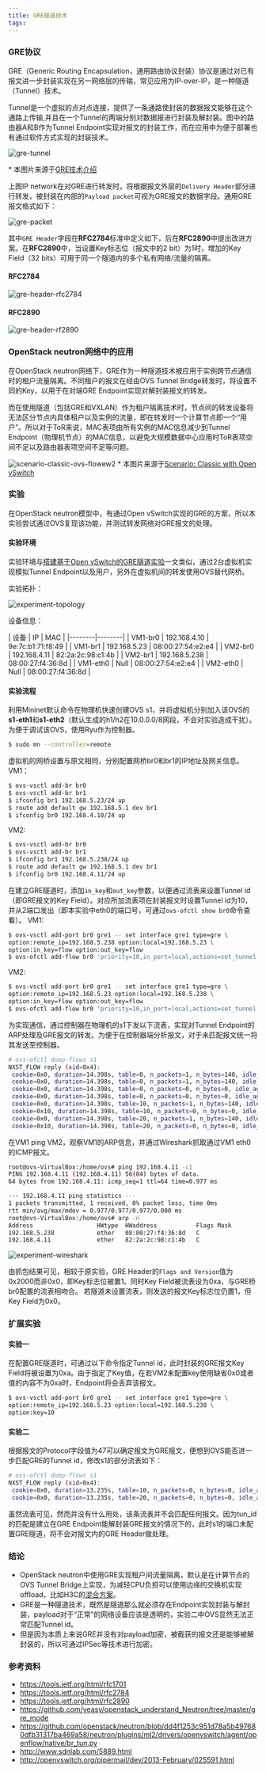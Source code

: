 ```yaml
---
title: GRE隧道技术
tags:
---
```


### GRE协议

GRE（Generic Routing Encapsulation，通用路由协议封装）协议是通过对已有报文进一步封装实现在另一网络层的传输，常见应用为IP-over-IP，是一种隧道（Tunnel）技术。

Tunnel是一个虚拟的点对点连接，提供了一条通路使封装的数据报文能够在这个通路上传输,并且在一个Tunnel的两端分别对数据报进行封装及解封装。图中的路由器A和B作为Tunnel Endpoint实现对报文的封装工作，而在应用中为便于部署也有通过软件方式实现的封装技术。

![gre-tunnel](./gre-tunnel.png)

\* 本图片来源于[GRE技术介绍](http://www.h3c.com.cn/Products___Technology/Technology/Security_Encrypt/Other_technology/Technology_recommend/200805/605933_30003_0.htm)

上图IP network在对GRE进行转发时，将根据报文外层的`Delivery Header`部分进行转发，被封装在内部的`Payload packet`可视为GRE报文的数据字段。通用GRE报文格式如下：

![gre-packet](./gre-packet.png)

其中`GRE Header`字段在**RFC2784**标准中定义如下，后在**RFC2890**中提出改进方案。在**RFC2890**中，当设置Key标志位（报文中的2 bit）为1时，增加的Key Field（32 bits）可用于同一个隧道内的多个私有网络/流量的隔离。

#### RFC2784

![gre-header-rfc2784](./gre-header-rfc2784.png)

#### RFC2890

![gre-header-rf2890](./gre-header-rfc2890.png)

### OpenStack neutron网络中的应用

在OpenStack neutron网络下，GRE作为一种隧道技术被应用于实例跨节点通信时的租户流量隔离。不同租户的报文在经由OVS Tunnel Bridge转发时，将设置不同的Key，以用于在对端GRE Endpoint实现对解封装报文的转发。

而在使用隧道（包括GRE和VXLAN）作为租户隔离技术时，节点间的转发设备将无法区分节点内具体租户以及实例的流量，即在转发时一个计算节点即一个“用户”。所以对于ToR来说，MAC表项由所有实例的MAC信息减少到Tunnel Endpoint（物理机节点）的MAC信息，以避免大规模数据中心应用时ToR表项空间不足以及路由器表项空间不足等问题。

![scenario-classic-ovs-flowew2](./scenario-classic-ovs-flowew2.png)
\* 本图片来源于[Scenario: Classic with Open vSwitch](http://docs.openstack.org/mitaka/networking-guide/scenario-classic-ovs.html)

### 实验

在OpenStack neutron模型中，有通过Open vSwitch实现的GRE的方案，所以本实验尝试通过OVS复现该功能，并测试转发网络对GRE报文的处理。

#### 实验环境

实验环境与[搭建基于Open vSwitch的GRE隧道实验](http://www.sdnlab.com/5889.html)一文类似，通过2台虚拟机实现模拟Tunnel Endpoint以及用户，另外在虚拟机间的转发使用OVS替代网桥。

实验拓扑：

![experiment-topology](./experiment-topology.png)

设备信息：

| 设备 | IP | MAC |
|--------|--------|
| VM1-br0 | 192.168.4.10 | 9e:7c:b1:71:f8:49 |
| VM1-br1 | 192.168.5.23 | 08:00:27:54:e2:e4 |
| VM2-br0 | 192.168.4.11 | 82:2a:2c:98:c1:4b |
| VM2-br1 | 192.168.5.238 | 08:00:27:f4:36:8d |
| VM1-eth0 | Null | 08:00:27:54:e2:e4 |
| VM2-eth0 | Null | 08:00:27:f4:36:8d |

#### 实验流程

利用Mininet默认命令在物理机快速创建OVS s1，并将虚拟机分别加入该OVS的**s1-eth1**和**s1-eth2**（默认生成的h1/h2在10.0.0.0/8网段，不会对实验造成干扰）。为便于调试该OVS，使用Ryu作为控制器。

```bash
$ sudo mn --controller=remote
```

虚拟机的网桥设置与原文相同，分别配置网桥br0和br1的IP地址及网关信息。
VM1：

```bash
$ ovs-vsctl add-br br0
$ ovs-vsctl add-br br1
$ ifconfig br1 192.168.5.23/24 up
$ route add default gw 192.168.5.1 dev br1
$ ifconfig br0 192.168.4.10/24 up
```

VM2:

```bash
$ ovs-vsctl add-br br0
$ ovs-vsctl add-br br1
$ ifconfig br1 192.168.5.238/24 up
$ route add default gw 192.168.5.1 dev br1
$ ifconfig br0 192.168.4.11/24 up
```

在建立GRE隧道时，添加`in_key`和`out_key`参数，以便通过流表来设置Tunnel id（即GRE报文的Key Field）。对应所加流表项在封装报文时设置Tunnel id为10，并从2端口发出（即本实验中eth0的端口号，可通过`ovs-ofctl show br0`命令查看）。
VM1:

```bash
$ ovs-vsctl add-port br0 gre1 -- set interface gre1 type=gre \
option:remote_ip=192.168.5.238 option:local=192.168.5.23 \
option:in_key=flow option:out_key=flow
$ ovs-ofctl add-flow br0 'priority=10,in_port=local,actions=set_tunnel:10,output=2'
```

VM2:

```bash
$ ovs-vsctl add-port br0 gre1 -- set interface gre1 type=gre \
option:remote_ip=192.168.5.23 option:local=192.168.5.238 \
option:in_key=flow option:out_key=flow
$ ovs-ofctl add-flow br0 'priority=10,in_port=local,actions=set_tunnel:10,output=2'
```

为实现通信，通过控制器在物理机的s1下发以下流表，实现对Tunnel Endpoint的ARP处理及GRE报文的转发。为便于在控制器端分析报文，对于未匹配报文统一将其发送至控制器。

```bash
# ovs-ofctl dump-flows s1
NXST_FLOW reply (xid=0x4):
 cookie=0x0, duration=14.398s, table=0, n_packets=1, n_bytes=140, idle_age=3, priority=10,ip,in_port=1,nw_proto=47 actions=resubmit(,10)
 cookie=0x0, duration=14.398s, table=0, n_packets=1, n_bytes=140, idle_age=3, priority=10,ip,in_port=2,nw_proto=47 actions=resubmit(,20)
 cookie=0x0, duration=14.398s, table=0, n_packets=0, n_bytes=0, idle_age=14, priority=5,arp actions=ALL
 cookie=0x0, duration=14.398s, table=0, n_packets=0, n_bytes=0, idle_age=14, priority=0 actions=CONTROLLER:65535
 cookie=0x0, duration=14.398s, table=10, n_packets=1, n_bytes=140, idle_age=3, priority=10,dl_src=08:00:27:54:e2:e4 actions=output:2
 cookie=0x10, duration=14.398s, table=10, n_packets=0, n_bytes=0, idle_age=14, priority=0 actions=CONTROLLER:65535
 cookie=0x0, duration=14.398s, table=20, n_packets=1, n_bytes=140, idle_age=3, priority=10,dl_src=08:00:27:f4:36:8d actions=output:1
 cookie=0x10, duration=14.398s, table=20, n_packets=0, n_bytes=0, idle_age=14, priority=0 actions=CONTROLLER:65535
```

在VM1 ping VM2，观察VM1的ARP信息，并通过Wireshark抓取通过VM1 eth0的ICMP报文。
```bash
root@ovs-VirtualBox:/home/ovs# ping 192.168.4.11 -c1
PING 192.168.4.11 (192.168.4.11) 56(84) bytes of data.
64 bytes from 192.168.4.11: icmp_seq=1 ttl=64 time=0.977 ms

--- 192.168.4.11 ping statistics ---
1 packets transmitted, 1 received, 0% packet loss, time 0ms
rtt min/avg/max/mdev = 0.977/0.977/0.977/0.000 ms
root@ovs-VirtualBox:/home/ovs# arp -n
Address                  HWtype  HWaddress           Flags Mask            Iface
192.168.5.238            ether   08:00:27:f4:36:8d   C                     br1
192.168.4.11             ether   82:2a:2c:98:c1:4b   C                     br0
```

![experiment-wireshark](./experiment-wireshark.png)

由抓包结果可见，相较于原实验，GRE Header的`Flags and Version`值为0x2000而非0x0，即Key标志位被置1。同时Key Field被流表设为0xa，与GRE桥br0配置的流表相吻合。
若隧道未设置流表，则发送的报文Key标志位仍置1，但Key Field为0x0。

### 扩展实验
#### 实验一

在配置GRE隧道时，可通过以下命令指定Tunnel id，此时封装的GRE报文Key Field将被设置为0xa。由于指定了Key值，在若VM2未配置key使用缺省0x0或者值的内容不为0xa时，Endpoint将会丢弃该报文。

```bash
$ ovs-vsctl add-port br0 gre1 -- set interface gre1 type=gre \
option:remote_ip=192.168.5.23 option:local=192.168.5.238 \
option:key=10
```

#### 实验二

根据报文的Protocol字段值为47可以确定报文为GRE报文，便想到OVS能否进一步匹配GRE的Tunnel id，修改s1的部分流表如下：

```bash
# ovs-ofctl dump-flows s1
NXST_FLOW reply (xid=0x4):
 cookie=0x0, duration=13.235s, table=10, n_packets=0, n_bytes=0, idle_age=13, priority=10,tun_id=0xa,dl_src=08:00:27:54:e2:e4 actions=output:2
 cookie=0x0, duration=13.235s, table=20, n_packets=0, n_bytes=0, idle_age=13, priority=10,tun_id=0xa,dl_src=08:00:27:f4:36:8d actions=output:1
```

虽然流表可见，然而并没有什么用处，该条流表并不会匹配任何报文。因为tun_id的匹配是建立在GRE Endpoint能解封装GRE报文的情况下的，此时s1的端口未配置GRE隧道，将不会对报文内的GRE Header做处理。

### 结论

- OpenStack neutron中使用GRE实现租户间流量隔离，默认是在计算节点的OVS Tunnel Bridge上实现，为减轻CPU负担可以使用边缘的交换机实现offload，比如H3C的[混合方案](http://www.h3c.com.cn/About_H3C/Company_Publication/IP_Lh/2014/07/Home/Catalog/201501/852548_30008_0.htm)。
- GRE是一种隧道技术，既然是隧道那么就必须存在Endpoint实现封装与解封装，payload对于“正常”的网络设备应该是透明的，实验二中OVS显然无法正常匹配Tunnel id。
- 但是因为本质上来说GRE并没有对payload加密，被截获的报文还是能够被解封装的，所以可通过IPSec等技术进行加密。

### 参考资料

- https://tools.ietf.org/html/rfc1701
- https://tools.ietf.org/html/rfc2784
- https://tools.ietf.org/html/rfc2890
- https://github.com/yeasy/openstack_understand_Neutron/tree/master/gre_mode
- https://github.com/openstack/neutron/blob/dd4f1253c951d78a5b497680dfb31317ba469a58/neutron/plugins/ml2/drivers/openvswitch/agent/openflow/native/br_tun.py
- http://www.sdnlab.com/5889.html
- http://openvswitch.org/pipermail/dev/2013-February/025591.html
